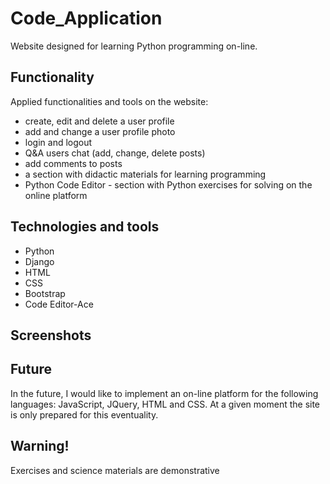# Code_Application 
Website designed for learning Python programming on-line.

## Functionality

Applied functionalities and tools on the website: 
- create, edit and delete a user profile 
- add and change a user profile photo
- login and logout
- Q&A users chat (add, change, delete posts)
- add comments to posts
- a section with didactic materials for learning programming
- Python Code Editor - section with Python exercises for solving on the online platform

## Technologies and tools
- Python
- Django
- HTML
- CSS
- Bootstrap
- Code Editor-Ace

## Screenshots


## Future

In the future, I would like to implement an on-line platform for the following languages: JavaScript, JQuery, HTML and CSS. At a given moment the site is only prepared for this eventuality.

## Warning!
Exercises and science materials are demonstrative

